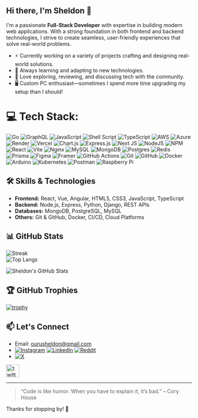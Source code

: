 ## Hi there, I'm Sheldon 👋

<!--
**ourusheldon/ourusheldon** is a ✨ _special_ ✨ repository because its `README.md` (this file) appears on your GitHub profile.

Here are some ideas to get you started:

- 🔭 I’m currently working on ...
- 🌱 I’m currently learning ...
- 👯 I’m looking to collaborate on ...
- 🤔 I’m looking for help with ...
- 💬 Ask me about ...
- 📫 How to reach me: ...
- 😄 Pronouns: ...
- ⚡ Fun fact: ...
-->

I'm a passionate **Full-Stack Developer** with expertise in building modern web applications. With a strong foundation in both frontend and backend technologies, I strive to create seamless, user-friendly experiences that solve real-world problems.

- ⚡ Currently working on a variety of projects crafting and designing real-world solutions.
- 🚀 Always learning and adapting to new technologies.
- 💬 Love exploring, reviewing, and discussing tech with the community.
- 🖥️ Custom PC enthusiast—sometimes I spend more time upgrading my setup than I should!
# 💻 Tech Stack:
![Go](https://img.shields.io/badge/go-%2300ADD8.svg?style=for-the-badge&logo=go&logoColor=white) ![GraphQL](https://img.shields.io/badge/-GraphQL-E10098?style=for-the-badge&logo=graphql&logoColor=white) ![JavaScript](https://img.shields.io/badge/javascript-%23323330.svg?style=for-the-badge&logo=javascript&logoColor=%23F7DF1E) ![Shell Script](https://img.shields.io/badge/shell_script-%23121011.svg?style=for-the-badge&logo=gnu-bash&logoColor=white) ![TypeScript](https://img.shields.io/badge/typescript-%23007ACC.svg?style=for-the-badge&logo=typescript&logoColor=white) ![AWS](https://img.shields.io/badge/AWS-%23FF9900.svg?style=for-the-badge&logo=amazon-aws&logoColor=white) ![Azure](https://img.shields.io/badge/azure-%230072C6.svg?style=for-the-badge&logo=microsoftazure&logoColor=white) ![Render](https://img.shields.io/badge/Render-%46E3B7.svg?style=for-the-badge&logo=render&logoColor=white) ![Vercel](https://img.shields.io/badge/vercel-%23000000.svg?style=for-the-badge&logo=vercel&logoColor=white) ![Chart.js](https://img.shields.io/badge/chart.js-F5788D.svg?style=for-the-badge&logo=chart.js&logoColor=white) ![Express.js](https://img.shields.io/badge/express.js-%23404d59.svg?style=for-the-badge&logo=express&logoColor=%2361DAFB) ![Next JS](https://img.shields.io/badge/Next-black?style=for-the-badge&logo=next.js&logoColor=white) ![NodeJS](https://img.shields.io/badge/node.js-6DA55F?style=for-the-badge&logo=node.js&logoColor=white) ![NPM](https://img.shields.io/badge/NPM-%23CB3837.svg?style=for-the-badge&logo=npm&logoColor=white) ![React](https://img.shields.io/badge/react-%2320232a.svg?style=for-the-badge&logo=react&logoColor=%2361DAFB) ![Vite](https://img.shields.io/badge/vite-%23646CFF.svg?style=for-the-badge&logo=vite&logoColor=white) ![Nginx](https://img.shields.io/badge/nginx-%23009639.svg?style=for-the-badge&logo=nginx&logoColor=white) ![MySQL](https://img.shields.io/badge/mysql-4479A1.svg?style=for-the-badge&logo=mysql&logoColor=white) ![MongoDB](https://img.shields.io/badge/MongoDB-%234ea94b.svg?style=for-the-badge&logo=mongodb&logoColor=white) ![Postgres](https://img.shields.io/badge/postgres-%23316192.svg?style=for-the-badge&logo=postgresql&logoColor=white) ![Redis](https://img.shields.io/badge/redis-%23DD0031.svg?style=for-the-badge&logo=redis&logoColor=white) ![Prisma](https://img.shields.io/badge/Prisma-3982CE?style=for-the-badge&logo=Prisma&logoColor=white) ![Figma](https://img.shields.io/badge/figma-%23F24E1E.svg?style=for-the-badge&logo=figma&logoColor=white) ![Framer](https://img.shields.io/badge/Framer-black?style=for-the-badge&logo=framer&logoColor=blue) ![GitHub Actions](https://img.shields.io/badge/github%20actions-%232671E5.svg?style=for-the-badge&logo=githubactions&logoColor=white) ![Git](https://img.shields.io/badge/git-%23F05033.svg?style=for-the-badge&logo=git&logoColor=white) ![GitHub](https://img.shields.io/badge/github-%23121011.svg?style=for-the-badge&logo=github&logoColor=white) ![Docker](https://img.shields.io/badge/docker-%230db7ed.svg?style=for-the-badge&logo=docker&logoColor=white) ![Arduino](https://img.shields.io/badge/-Arduino-00979D?style=for-the-badge&logo=Arduino&logoColor=white) ![Kubernetes](https://img.shields.io/badge/kubernetes-%23326ce5.svg?style=for-the-badge&logo=kubernetes&logoColor=white) ![Postman](https://img.shields.io/badge/Postman-FF6C37?style=for-the-badge&logo=postman&logoColor=white) ![Raspberry Pi](https://img.shields.io/badge/-RaspberryPi-C51A4A?style=for-the-badge&logo=Raspberry-Pi)

## 🛠️ Skills & Technologies

- **Frontend:** React, Vue, Angular, HTML5, CSS3, JavaScript, TypeScript
- **Backend:** Node.js, Express, Python, Django, REST APIs
- **Databases:** MongoDB, PostgreSQL, MySQL
- **Others:** Git & GitHub, Docker, CI/CD, Cloud Platforms

## 📊 GitHub Stats

<!---  ![](https://github-readme-stats.vercel.app/api?username=ourusheldon&theme=shadow_green&hide_border=true&include_all_commits=true&count_private=true)<br/> -->
![Streak](https://github-readme-streak-stats.herokuapp.com/?user=ourusheldon&theme=shadow_green&hide_border=true)<br/>
![Top Langs](https://github-readme-stats.vercel.app/api/top-langs/?username=ourusheldon&layout=compact&theme=radical)

![Sheldon's GitHub Stats](https://github-readme-stats.vercel.app/api?username=ourusheldon&show_icons=true&theme=radical)


## 🏆 GitHub Trophies

[![trophy](https://github-profile-trophy.vercel.app/?username=ourusheldon&theme=radical)](https://github.com/ryo-ma/github-profile-trophy)

## 📫 Let's Connect

- Email: ourusheldon@gmail.com
- [![Instagram](https://img.shields.io/badge/Instagram-%23E4405F.svg?logo=Instagram&logoColor=white)](https://instagram.com/ourusheldon) [![LinkedIn](https://img.shields.io/badge/LinkedIn-%230077B5.svg?logo=linkedin&logoColor=white)](https://linkedin.com/in/ourusheldon) [![Reddit](https://img.shields.io/badge/Reddit-%23FF4500.svg?logo=Reddit&logoColor=white)](https://reddit.com/user/ourusheldon)
-  [![X](https://img.shields.io/badge/X-black.svg?logo=X&logoColor=white)](https://x.com/ourusheldon) 

 <div> <a href="https://x.com/ourusheldon" target="_blank">
    <img src="https://img.shields.io/static/v1?message=Twitter&logo=twitter&label=&color=1DA1F2&logoColor=white&labelColor=&style=for-the-badge" height="35" alt="twitter logo"  />
  </a> </div>

---

> “Code is like humor. When you have to explain it, it’s bad.” – Cory House

Thanks for stopping by! 🚀


